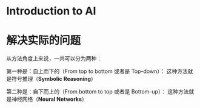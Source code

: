 # Introduction to AI

# 解决实际的问题

从方法角度上来说，一共可以分为两种：

第一种是：自上而下的（From top to bottom 或者是 Top-down）：
这种方法就是符号推理（**Symbolic Reasoning**）

第二种是：自下而上的（From bottom to top 或者是 Bottom-up）：
这种方法就是神经网络（**Neural Networks**）


